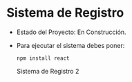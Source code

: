 <h1> Sistema de Registro</h1>

- Estado del Proyecto: En Construcción.

- Para ejecutar el sistema debes poner:

  ```npm install react```

  Sistema de Registro 2
